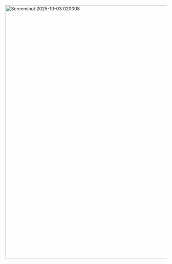 <img width="1919" height="792" alt="Screenshot 2025-10-03 020008" src="https://github.com/user-attachments/assets/0028d0fa-9f09-4c23-8464-6b380f2dbd25" />
